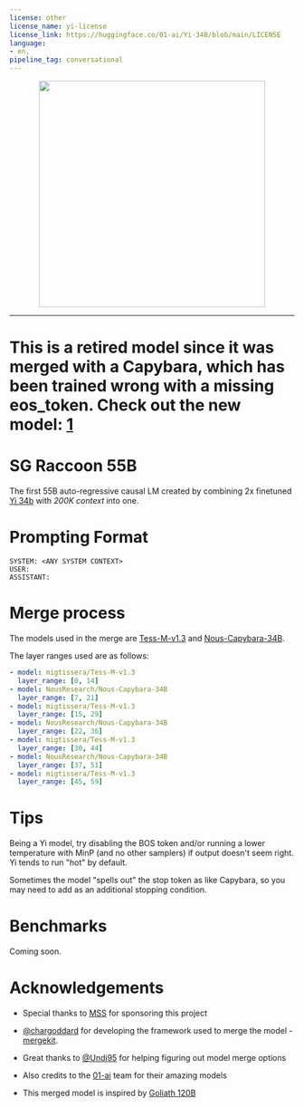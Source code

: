 ```yaml
---
license: other
license_name: yi-license
license_link: https://huggingface.co/01-ai/Yi-34B/blob/main/LICENSE
language:
- en,
pipeline_tag: conversational
---
```

<p align="center">
  <img src="https://cdn-uploads.huggingface.co/production/uploads/644ba0c76ebb3ebf7264dbe9/PWn9I-0XH7kSP_YXcyxIg.png" width="400"/>
</p>

---
# This is a retired model since it was merged with a Capybara, which has been trained wrong with a missing eos_token. Check out the new model: [1](https://huggingface.co/mlinmg/SG-Raccoon-Yi-200k-2.0?text=Hi.) 

# SG Raccoon 55B

The first 55B auto-regressive causal LM created by combining 2x finetuned [Yi 34b](https://huggingface.co/01-ai/Yi-34B) with *200K context* into one.


# Prompting Format

```
SYSTEM: <ANY SYSTEM CONTEXT>
USER: 
ASSISTANT:
```

# Merge process

The models used in the merge are [Tess-M-v1.3](https://huggingface.co/migtissera/Tess-M-v1.3/) and [Nous-Capybara-34B](https://huggingface.co/NousResearch/Nous-Capybara-34B).

The layer ranges used are as follows:

```yaml
- model: migtissera/Tess-M-v1.3
  layer_range: [0, 14]
- model: NousResearch/Nous-Capybara-34B
  layer_range: [7, 21]  
- model: migtissera/Tess-M-v1.3
  layer_range: [15, 29] 
- model: NousResearch/Nous-Capybara-34B
  layer_range: [22, 36] 
- model: migtissera/Tess-M-v1.3
  layer_range: [30, 44] 
- model: NousResearch/Nous-Capybara-34B
  layer_range: [37, 51]  
- model: migtissera/Tess-M-v1.3
  layer_range: [45, 59] 
```

# Tips

Being a Yi model, try disabling the BOS token and/or running a lower temperature with MinP (and no other samplers) if output doesn't seem right. Yi tends to run "hot" by default.

Sometimes the model "spells out" the stop token as </s> like Capybara, so you may need to add </s> as an additional stopping condition.


# Benchmarks
Coming soon.

# Acknowledgements
- Special thanks to [MSS](https://milanosamplesale.com/) for sponsoring this project

- [@chargoddard](https://huggingface.co/chargoddard) for developing the framework used to merge the model - [mergekit](https://github.com/cg123/mergekit).

- Great thanks to [@Undi95](https://huggingface.co/Undi95) for helping figuring out model merge options

- Also credits to the [01-ai](https://huggingface.co/01-ai) team for their amazing models

- This merged model is inspired by [Goliath 120B](https://huggingface.co/alpindale/goliath-120b)